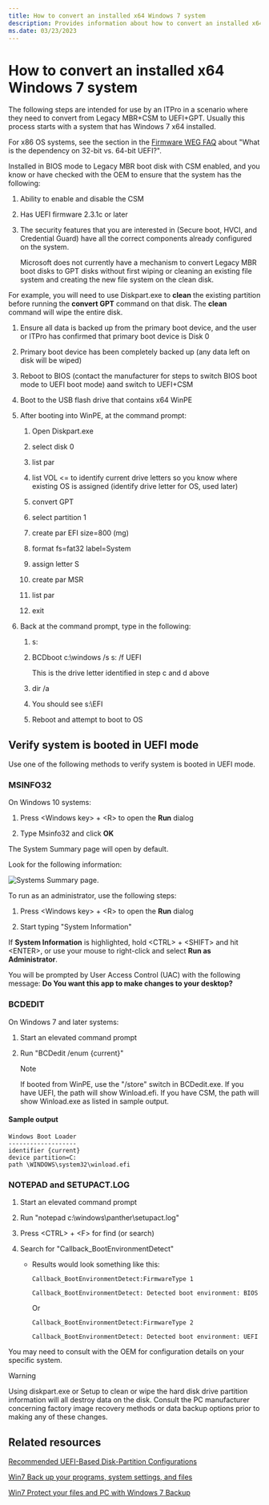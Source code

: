 ```yaml
---
title: How to convert an installed x64 Windows 7 system
description: Provides information about how to convert an installed x64 Windows 7 system.
ms.date: 03/23/2023
---
```


# How to convert an installed x64 Windows 7 system

The following steps are intended for use by an ITPro in a scenario where they need to convert from Legacy MBR+CSM to UEFI+GPT. Usually this process starts with a system that has Windows 7 x64 installed.

For x86 OS systems, see the section in the [Firmware WEG FAQ](frequently-asked-questions.yml) about "What is the dependency on 32-bit vs. 64-bit UEFI?".

Installed in BIOS mode to Legacy MBR boot disk with CSM enabled, and you know or have checked with the OEM to ensure that the system has the following:

1. Ability to enable and disable the CSM

1. Has UEFI firmware 2.3.1c or later

1. The security features that you are interested in (Secure boot, HVCI, and Credential Guard) have all the correct components already configured on the system.

    Microsoft does not currently have a mechanism to convert Legacy MBR boot disks to GPT disks without first wiping or cleaning an existing file system and creating the new file system on the clean disk.

For example, you will need to use Diskpart.exe to **clean** the existing partition before running the **convert GPT** command on that disk. The **clean** command will wipe the entire disk.

1. Ensure all data is backed up from the primary boot device, and the user or ITPro has confirmed that primary boot device is Disk 0

1. Primary boot device has been completely backed up (any data left on disk will be wiped)

1. Reboot to BIOS (contact the manufacturer for steps to switch BIOS boot mode to UEFI boot mode) aand switch to UEFI+CSM

1. Boot to the USB flash drive  that contains x64 WinPE

1. After booting into WinPE, at the command prompt:

    1. Open Diskpart.exe

    1. select disk 0

    1. list par

    1. list VOL <= to identify current drive letters so you know where existing OS is assigned (identify drive letter for OS, used later)

    1. convert GPT

    1. select partition 1

    1. create par EFI size=800 (mg)

    1. format fs=fat32 label=System

    1. assign letter S

    1. create par MSR

    1. list par

    1. exit

1. Back at the command prompt, type in the following:

    1. s:

    1. BCDboot c:\\windows /s s: /f UEFI

       This is the drive letter identified in step c and d above

    1. dir /a

    1. You should see s:\\EFI

    1. Reboot and attempt to boot to OS

## Verify system is booted in UEFI mode

Use one of the following methods to verify system is booted in UEFI mode.

### MSINFO32

On Windows 10 systems:

1. Press \<Windows key\> + \<R\> to open the **Run** dialog

1. Type Msinfo32 and click **OK**

The System Summary page will open by default.

Look for the following information:

![Systems Summary page.](images/system-summary-page.png)

To run as an administrator, use the following steps:

1. Press \<Windows key\> + \<R\> to open the **Run** dialog

1. Start typing "System Information"

If **System Information** is highlighted, hold \<CTRL\> + \<SHIFT\> and hit \<ENTER\>, or use your mouse to right-click and select **Run as Administrator**.

You will be prompted by User Access Control (UAC) with the following message: **Do You want this app to make changes to your desktop?**

### BCDEDIT

On Windows 7 and later systems:

1. Start an elevated command prompt

1. Run "BCDedit /enum {current}"

    > [!NOTE]
    > If booted from WinPE, use the "/store" switch in BCDedit.exe.
    > If you have UEFI, the path will show Winload.efi.
    > If you have CSM, the path will show Winload.exe as listed in sample output.

#### Sample output

```console
Windows Boot Loader
-------------------
identifier {current}
device partition=C:
path \WINDOWS\system32\winload.efi
```

### NOTEPAD and SETUPACT.LOG

1. Start an elevated command prompt

1. Run "notepad c:\\windows\\panther\\setupact.log"

1. Press \<CTRL\> + \<F\> for find (or search)

1. Search for "Callback\_BootEnvironmentDetect"

    - Results would look something like this:

        ```console
        Callback_BootEnvironmentDetect:FirmwareType 1

        Callback_BootEnvironmentDetect: Detected boot environment: BIOS
        ```

        Or

        ```console
        Callback_BootEnvironmentDetect:FirmwareType 2

        Callback_BootEnvironmentDetect: Detected boot environment: UEFI
        ```

You may need to consult with the OEM for configuration details on your specific system.

> [!WARNING]
> Using diskpart.exe or Setup to clean or wipe the hard disk drive partition information will all destroy data on the disk. Consult the PC manufacturer concerning factory image recovery methods or data backup options prior to making any of these changes.

## Related resources

[Recommended UEFI-Based Disk-Partition Configurations](/previous-versions/windows/it-pro/windows-7/dd744301(v=ws.10))

[Win7 Back up your programs, system settings, and files](https://support.microsoft.com/help/17127/windows-back-up-restore#1TC=windows-7)

[Win7 Protect your files and PC with Windows 7 Backup](https://techcommunity.microsoft.com/t5/Storage-at-Microsoft/bg-p/FileCAB)

